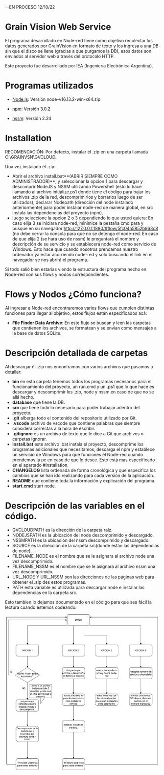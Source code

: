    
--EN PROCESO 12/10/22
  # Grain Vision Web Service
El programa desarrollado en Node-red tiene como objetivo recolectar los datos generados por GrainVision en formato de texto y los ingresa a una DB sin que el disco se llene (gracias a que purgamos la DB), esos datos son enviados al servidor web a través del protocolo HTTP.

Este proyecto fue desarrollado por IEA (Ingeniería Electrónica Argentina).

  # Programas utilizados

* [Node.js](https://nodejs.org/dist/v16.13.2/): Versión node-v16.13.2-win-x64.zip

* [npm](https://nodered.org/): Versión 3.0.2

* [nssm](https://nssm.cc/download): Versión 2.24

 
  

 # Installation
RECOMENDACIÓN: Por defecto, instalar él .zip en una carpeta llamada C:\GRAINVSN\GVCLOUD.

Una vez instalado él .zip: 

 - Abrir el archivo install.bat**(ABRIR SIEMPRE COMO ADMINISTRADOR)**, y seleccionar la opcion 1 para descargar y descomprir NodeJS y NSSM utilizando Powershell (esto lo hace llamando al archivo initialize.ps1 donde tiene el código para bajar los archivos .zip de la red, descomprimirlos y borrarlos luego de ser utilizados), declarar Nodepath (dirección del node instalado anteriormente) para poder instalar node-red de manera global, en src instala las dependencias del proyecto (npm).
 - luego seleccione la opcion 2 o 3 dependiendo lo que usted quiera:
En caso elija 3 se iniciara node-red, minimice la pestaña cmd para y busque en su navegador  http://127.0.0.1:1880/#flow/5fc04a5852b963c8 (no debe cerrar la consola para que no se detenga el node-red.
En caso de que elija 2 (se hará uso de nssm) le preguntará el nombre y descripción de su servicio y se establecerá node-red como servicio de Windows. Esto hace que cuando nosotros prendamos nuestro ordenador ya estar acorriendo node-red y solo buscando el link en el navegador se nos abrirá el programa.

Si todo salió bien estarías viendo la estructura del programa hecho en Node-red con sus flows y nodos correspondientes.

  # Flows y Nodos ¿Cómo funciona?

Al ingresar a Node-red encontraremos varios flows que cumplen distintas funciones para llegar al objetivo, estos flujos están especificados acá:

  

 - **File Finder Data Archive**: En este flujo se buscan y leen las carpetas que contienen los archivos, se formatean y se envían como mensajes a la base de datos SQLite.




# Descripción detallada de carpetas

Al descargar él .zip nos encontramos con varios archivos que pasamos a detallar:

- **bin**  en esta carpeta tenemos todos los programas necesarios para el funcionamiento del proyecto, un run.cmd y un .ps1 que lo que hace es descargar y descomprimir los .zip, node y nssm en caso de que no se allá hecho.
- **database** que tiene la DB.
- **src** que tiene todo lo necesario para poder trabajar adentro del proyecto. 
- **.git** alberga todo el contenido del repositorio utilizado por Git.
- **.vscode** archivo de vscode que contiene palabras que siempre considera correctas a la hora de escribir.
- **.gitignore** es un archivo  de texto que le dice a Git que archivos o carpetas ignorar.
- **install.bat** este archivo .bat instala el proyecto, descomprime los programas adicionales que necesitamos, descarga el npm y establece un servicio de Windows para que funciones el Node-red cuando prendemos la pc en caso de que lo desee. Esto está mas especificado en el apartado #Installation.
- **CHANGELOG** lista ordenada de forma cronológica y que especifica los cambios que se han ido realizando para cada versión de la aplicación.
- **README**  que contiene toda la información y explicación del programa. 
- **start.cmd**  start node.

# Descripción de las variables en el código.
- GVCLOUDPATH es la dirección de la carpeta raíz.
- NODEJSPATH es la ubicación del node descomprimido y descargado.
- NSSMPATH es la ubicación del nssm descomprimido y descargado.
- SOURCE es la dirección de la carpeta src(donde están las dependencias de node).
- FILENAME_NODE es el nombre que se le asignara al archivo node una vez descomprimido.
- FILENAME_NSSM es el nombre que se le asignara al archivo nssm una vez descomprimido.
- URL_NODE Y URL_NSSM son las direcciones de las páginas web para obtener el .zip des estos programas.
- PATH esta variable es utilizada para descargar node e instalar las dependencias en la carpeta src.

Esto tambien lo dejamos documentado en el código para que sea fácil la lectura cuando estemos codeando.

![alt text](Diagrama_GVCLOUD.jpg)
